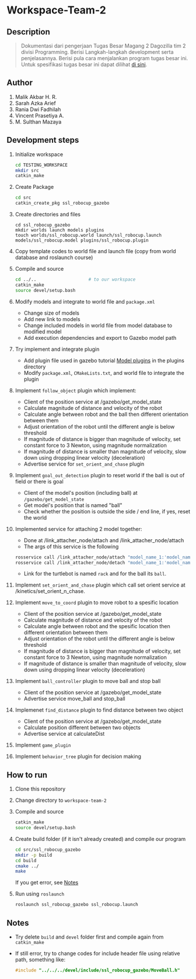 # Workspace-Team-2

## Description

> Dokumentasi dari pengerjaan Tugas Besar Magang 2 Dagozilla tim 2 divisi Programming. Berisi Langkah-langkah development serta penjelasannya. Berisi pula cara menjalankan program tugas besar ini. Untuk spesifikasi tugas besar ini dapat dilihat [di sini](https://docs.google.com/document/d/1I2hONJeM-VH9wPXQ0c4o6-VN-0rQxDKiGZR3LR6tkmg/edit).

## Author

1. Malik Akbar H. R.
2. Sarah Azka Arief
3. Rania Dwi Fadhilah
4. Vincent Prasetiya A.
5. M. Sulthan Mazaya

## Development steps

1. Initialize workspace

    ```sh
    cd TESTING_WORKSPACE
    mkdir src
    catkin_make
    ```

2. Create Package

    ```sh
    cd src
    catkin_create_pkg ssl_robocup_gazebo
    ```

3. Create directories and files

    ```
    cd ssl_robocup_gazebo
    mkdir worlds launch models plugins
    touch worlds/ssl_robocup.world launch/ssl_robocup.launch models/ssl_robocup.model plugins/ssl_robocup.plugin
    ```

4. Copy template codes to world file and launch file (copy from world database and roslaunch course)
5. Compile and source

    ```sh
    cd ../..                    # to our workspace
    catkin_make
    source devel/setup.bash
    ```

6. Modify models and integrate to world file and `package.xml`
    - Change size of models
    - Add new link to models
    - Change included models in world file from model database to modified model
    - Add execution dependencies and export to Gazebo model path
7. Try implement and integrate plugin 
    - Add plugin file used in gazebo tutorial [Model plugins](http://gazebosim.org/tutorials?tut=plugins_model&cat=write_plugin) in the plugins directory
    - Modify `package.xml`, `CMakeLists.txt`, and world file to integrate the plugin
8. Implement `follow_object` plugin which implement:
    - Client of the position service at /gazebo/get_model_state
    - Calculate magnitude of distance and velocity of the robot
    - Calculate angle between robot and the ball then different orientation between them
    - Adjust orientation of the robot until the different angle is below threshold
    - If magnitude of distance is bigger than magnitude of velocity, set constant force to 3 Newton, using magnitude normalization
    - If magnitude of distance is smaller than magnitude of velocity, slow down using dropping linear velocity (deceleration)
    - Advertise service for `set_orient_and_chase` plugin
9. Implement `goal_out_detection` plugin to reset world if the ball is out of field or there is goal
    - Client of the model's position (including ball) at `/gazebo/get_model_state`
    - Get model's position that is named "ball"
    - Check whether the position is outside the side / end line, if yes, reset the world
10. Implemented service for attaching 2 model together:
    - Done at /link_attacher_node/attach and /link_attacher_node/attach
    - The args of this service is the following

    ```bash
    rosservice call /link_attacher_node/attach "model_name_1:'model_name' link_name_1:'link_name' model_name_2:'model_name' link_name_2:'link_name'"
    rosservice call /link_attacher_node/detach "model_name_1:'model_name' link_name_1:'link_name' model_name_2:'model_name' link_name_2:'link_name'"
    ```

    - Link for the turtlebot is named `rack` and for the ball its `ball`.
11. Implement `set_orient_and_chase` plugin which call set orient service at /kinetics/set_orient_n_chase.
12. Implement `move_to_coord` plugin to move robot to a spesific location
    - Client of the position service at /gazebo/get_model_state
    - Calculate magnitude of distance and velocity of the robot
    - Calculate angle between robot and the spesific location then different orientation between them
    - Adjust orientation of the robot until the different angle is below threshold
    - If magnitude of distance is bigger than magnitude of velocity, set constant force to 3 Newton, using magnitude normalization
    - If magnitude of distance is smaller than magnitude of velocity, slow down using dropping linear velocity (deceleration)
13. Implement `ball_controller` plugin to move ball and stop ball
    - Client of the position service at /gazebo/get_model_state
    - Advertise service move_ball and stop_ball
14. Implemenet `find_distance` plugin to find distance between two object
    - Client of the position service at /gazebo/get_model_state
    - Calculate position different between two objects
    - Advertise service at calculateDist
15. Implement `game_plugin`
16. Implement `behavior_tree` plugin for decision making

## How to run

1. Clone this repository
2. Change directory to `workspace-team-2`
3. Compile and source

    ```sh
    catkin_make
    source devel/setup.bash
    ```

4. Create build folder (if it isn't already created) and compile our program

    ```sh
    cd src/ssl_robocup_gazebo
    mkdir -p build
    cd build
    cmake ../
    make
    ```

    If you get error, see [Notes](#notes)
5. Run using `roslaunch`

    ``` sh
    roslaunch ssl_robocup_gazebo ssl_robocup.launch 
    ```

## Notes

- Try delete `build` and `devel` folder first and compile again from `catkin_make`
- If still error, try to change codes for include header file using relative path, something like:

    ```cpp
    #include "../../../devel/include/ssl_robocup_gazebo/MoveBall.h"
    ```
